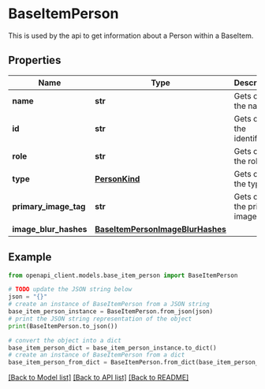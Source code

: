 # BaseItemPerson

This is used by the api to get information about a Person within a BaseItem.

## Properties

Name | Type | Description | Notes
------------ | ------------- | ------------- | -------------
**name** | **str** | Gets or sets the name. | [optional] 
**id** | **str** | Gets or sets the identifier. | [optional] 
**role** | **str** | Gets or sets the role. | [optional] 
**type** | [**PersonKind**](PersonKind.md) | Gets or sets the type. | [optional] [default to PersonKind.UNKNOWN]
**primary_image_tag** | **str** | Gets or sets the primary image tag. | [optional] 
**image_blur_hashes** | [**BaseItemPersonImageBlurHashes**](BaseItemPersonImageBlurHashes.md) |  | [optional] 

## Example

```python
from openapi_client.models.base_item_person import BaseItemPerson

# TODO update the JSON string below
json = "{}"
# create an instance of BaseItemPerson from a JSON string
base_item_person_instance = BaseItemPerson.from_json(json)
# print the JSON string representation of the object
print(BaseItemPerson.to_json())

# convert the object into a dict
base_item_person_dict = base_item_person_instance.to_dict()
# create an instance of BaseItemPerson from a dict
base_item_person_from_dict = BaseItemPerson.from_dict(base_item_person_dict)
```
[[Back to Model list]](../README.md#documentation-for-models) [[Back to API list]](../README.md#documentation-for-api-endpoints) [[Back to README]](../README.md)


